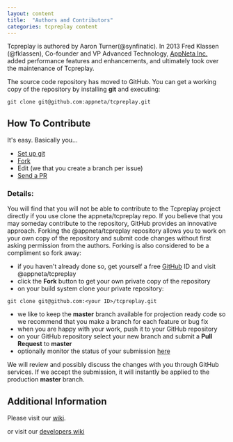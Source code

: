 ```yaml
---
layout: content
title:  "Authors and Contributors"
categories: tcpreplay content
---
```


Tcpreplay is authored by Aaron Turner(@synfinatic). In 2013 Fred Klassen (@fklassen),
Co-founder and VP Advanced Technology, [AppNeta Inc.](http://appneta.com) added performance 
features and enhancements, and ultimately took over the maintenance of Tcpreplay.

The source code repository has moved to GitHub. You can get a working copy of the repository by 
installing **git** and executing:

```
git clone git@github.com:appneta/tcpreplay.git
```

## How To Contribute

It's easy. Basically you...

* [Set up git][git]
* [Fork]
* Edit (we that you create a branch per issue)
* [Send a PR][pr]

### Details:

You will find that you will not be able to contribute to the Tcpreplay project directly if you
use clone the appneta/tcpreplay repo. If you believe that you may someday contribute to the
repository, GitHub provides an innovative approach. Forking the @appneta/tcpreplay repository
allows you to work on your own copy of the repository and submit code changes without first
asking permission from the authors. Forking is also considered to be a compliment so fork away:
   
* if you haven't already done so, get yourself a free [GitHub](https://github.com) ID and visit @appneta/tcpreplay
* click the **Fork** button to get your own private copy of the repository
* on your build system clone your private repository:

```
git clone git@github.com:<your ID>/tcpreplay.git
```

* we like to keep the **master** branch available for projection ready code so we recommend that you make a branch for
each feature or bug fix
* when you are happy with your work, push it to your GitHub repository
* on your GitHub repository select your new branch and submit a **Pull Request** to **master**
* optionally monitor the status of your submission [here](https://github.com/appneta/tcpreplay/network)

We will review and possibly discuss the changes with you through GitHub services. 
If we accept the submission, it will instantly be applied to the production **master** branch.

## Additional Information
Please visit our [wiki](http://tcpreplay.appneta.com).

or visit our [developers wiki](https://github.com/appneta/tcpreplay/wiki)

[Fork]:   https://help.github.com/articles/fork-a-repo
[pr]:     https://help.github.com/articles/using-pull-requests
[git]:    https://help.github.com/articles/set-up-git